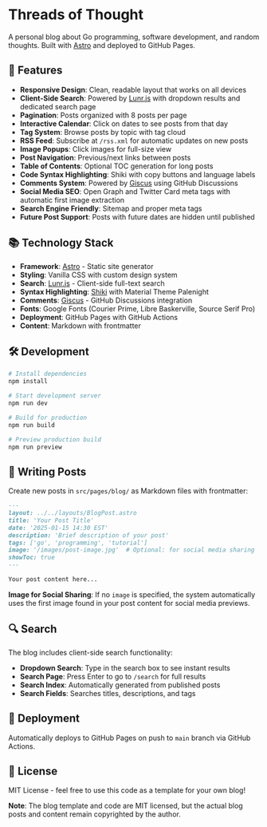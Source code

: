 # Threads of Thought

A personal blog about Go programming, software development, and random thoughts. Built with [Astro](https://astro.build) and deployed to GitHub Pages.

## 🚀 Features

- **Responsive Design**: Clean, readable layout that works on all devices
- **Client-Side Search**: Powered by [Lunr.js](https://lunrjs.com/) with dropdown results and dedicated search page
- **Pagination**: Posts organized with 8 posts per page
- **Interactive Calendar**: Click on dates to see posts from that day
- **Tag System**: Browse posts by topic with tag cloud
- **RSS Feed**: Subscribe at `/rss.xml` for automatic updates on new posts
- **Image Popups**: Click images for full-size view
- **Post Navigation**: Previous/next links between posts
- **Table of Contents**: Optional TOC generation for long posts
- **Code Syntax Highlighting**: Shiki with copy buttons and language labels
- **Comments System**: Powered by [Giscus](https://giscus.app/) using GitHub Discussions
- **Social Media SEO**: Open Graph and Twitter Card meta tags with automatic first image extraction
- **Search Engine Friendly**: Sitemap and proper meta tags
- **Future Post Support**: Posts with future dates are hidden until published

## 📚 Technology Stack

- **Framework**: [Astro](https://astro.build) - Static site generator
- **Styling**: Vanilla CSS with custom design system
- **Search**: [Lunr.js](https://lunrjs.com/) - Client-side full-text search
- **Syntax Highlighting**: [Shiki](https://shiki.matsu.io/) with Material Theme Palenight
- **Comments**: [Giscus](https://giscus.app/) - GitHub Discussions integration
- **Fonts**: Google Fonts (Courier Prime, Libre Baskerville, Source Serif Pro)
- **Deployment**: GitHub Pages with GitHub Actions
- **Content**: Markdown with frontmatter

## 🛠️ Development

```bash
# Install dependencies
npm install

# Start development server
npm run dev

# Build for production
npm run build

# Preview production build
npm run preview
```

## 📝 Writing Posts

Create new posts in `src/pages/blog/` as Markdown files with frontmatter:

```markdown
---
layout: ../../layouts/BlogPost.astro
title: 'Your Post Title'
date: '2025-01-15 14:30 EST'
description: 'Brief description of your post'
tags: ['go', 'programming', 'tutorial']
image: '/images/post-image.jpg'  # Optional: for social media sharing
showToc: true
---

Your post content here...
```

**Image for Social Sharing**: If no `image` is specified, the system automatically uses the first image found in your post content for social media previews.

## 🔍 Search

The blog includes client-side search functionality:

- **Dropdown Search**: Type in the search box to see instant results
- **Search Page**: Press Enter to go to `/search` for full results
- **Search Index**: Automatically generated from published posts
- **Search Fields**: Searches titles, descriptions, and tags

## 🚀 Deployment

Automatically deploys to GitHub Pages on push to `main` branch via GitHub Actions.

## 📄 License

MIT License - feel free to use this code as a template for your own blog!

**Note**: The blog template and code are MIT licensed, but the actual blog posts and content remain copyrighted by the author.